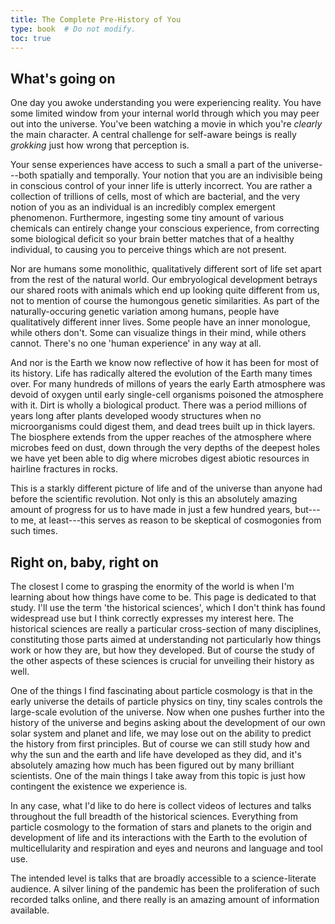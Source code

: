 ```yaml
---
title: The Complete Pre-History of You
type: book  # Do not modify.
toc: true
---
```


## What's going on

One day you awoke understanding you were experiencing reality. 
You have some limited window from your internal world through which you may peer out into the universe. 
You've been watching a movie in which you're *clearly* the main character. 
A central challenge for self-aware beings is really *grokking* just how wrong that perception is.

Your sense experiences have access to such a small a part of the universe---both spatially and temporally.
Your notion that you are an indivisible being in conscious control of your inner life is utterly incorrect. 
You are rather a collection of trillions of cells, most of which are bacterial, and the very notion of you as an individual is an incredibly complex emergent phenomenon.
Furthermore, ingesting some tiny amount of various chemicals can entirely change your conscious experience, from correcting some biological deficit so your brain better matches that of a healthy individual, to causing you to perceive things which are not present.

Nor are humans some monolithic, qualitatively different sort of life set apart from the rest of the natural world. Our embryological development betrays our shared roots with animals which end up looking quite different from us, not to mention of course the humongous genetic similarities.
As part of the naturally-occuring genetic variation among humans, people have qualitatively different inner lives. Some people have an inner monologue, while others don't. Some can visualize things in their mind, while others cannot. 
There's no one 'human experience' in any way at all.

And nor is the Earth we know now reflective of how it has been for most of its history. Life has radically altered the evolution of the Earth many times over.
For many hundreds of millons of years the early Earth atmosphere was devoid of oxygen until early single-cell organisms poisoned the atmosphere with it. 
Dirt is wholly a biological product. There was a period millions of years long after plants developed woody structures when no microorganisms could digest them, and dead trees built up in thick layers. 
The biosphere extends from the upper reaches of the atmosphere where microbes feed on dust, down through the very depths of the deepest holes we have yet been able to dig where microbes digest abiotic resources in hairline fractures in rocks.

This is a starkly different picture of life and of the universe than anyone had before the scientific revolution. 
Not only is this an absolutely amazing amount of progress for us to have made in just a few hundred years, but---to me, at least---this serves as reason to be skeptical of cosmogonies from such times.

## Right on, baby, right on

The closest I come to grasping the enormity of the world is when I'm learning about how things have come to be. This page is dedicated to that study.
I'll use the term 'the historical sciences', which I don't think has found widespread use but I think correctly expresses my interest here.
The historical sciences are really a particular cross-section of many disciplines, constituting those parts aimed at understanding not particularly how things work or how they are, but how they developed.
But of course the study of the other aspects of these sciences is crucial for unveiling their history as well.

One of the things I find fascinating about particle cosmology is that in the early universe the details of particle physics on tiny, tiny scales controls the large-scale evolution of the universe.
Now when one pushes further into the history of the universe and begins asking about the development of our own solar system and planet and life, we may lose out on the ability to predict the history from first principles.
But of course we can still study how and why the sun and the earth and life have developed as they did, and it's absolutely amazing how much has been figured out by many brilliant scientists.
One of the main things I take away from this topic is just how contingent the existence we experience is. 

In any case, what I'd like to do here is collect videos of lectures and talks throughout the full breadth of the historical sciences. 
Everything from particle cosmology to the formation of stars and planets to the origin and development of life and its interactions with the Earth 
to the evolution of multicellularity and respiration and eyes and neurons and language and tool use.

The intended level is talks that are broadly accessible to a science-literate audience.
A silver lining of the pandemic has been the proliferation of such recorded talks online, and there really is an amazing amount of information available.